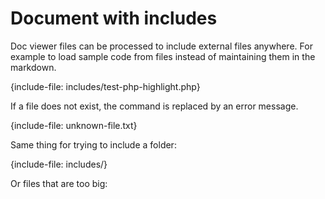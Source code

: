 # Document with includes

Doc viewer files can be processed to include external files
anywhere. For example to load sample code from files instead
of maintaining them in the markdown.

{include-file: includes/test-php-highlight.php}

If a file does not exist, the command is replaced by an
error message.

{include-file: unknown-file.txt}

Same thing for trying to include a folder:

{include-file: includes/}

Or files that are too big:



